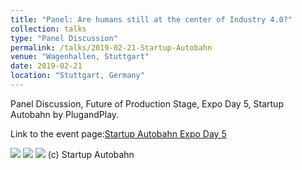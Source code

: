 ```yaml
---
title: "Panel: Are humans still at the center of Industry 4.0?"
collection: talks
type: "Panel Discussion"
permalink: /talks/2019-02-21-Startup-Autobahn
venue: "Wagenhallen, Stuttgart"
date: 2019-02-21
location: "Stuttgart, Germany"
---
```


Panel Discussion, Future of Production Stage, Expo Day 5, Startup Autobahn by PlugandPlay.

Link to the event page:[Startup Autobahn Expo Day 5](https://expo5.pnptc.events/)

![](https://smsiscum.github.io/images/20190221_StartupAutobahn_ExpoDay5_3.jpg)
![](https://smsiscum.github.io/images/20190221_StartupAutobahn_ExpoDay5_2.jpg)
![](https://smsiscum.github.io/images/20190221_StartupAutobahn_ExpoDay5_1.jpg)
(c) Startup Autobahn
